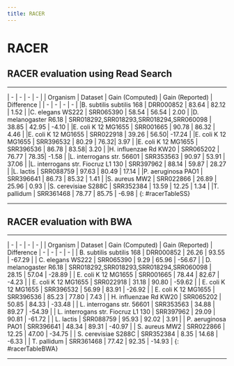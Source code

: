 ```yaml
---
title: RACER
---
```


# RACER

## RACER evaluation using Read Search
----

 | - | - | - | - |
 | Organism  |  Dataset | Gain (Computed) | Gain (Reported) | Difference |
 | - | - | - | - |
 |B. subtilis subtilis 168  | DRR000852  | 83.64   | 82.12 | 1.52 |
 |C. elegans WS222  | SRR065390  | 58.54   | 56.54 | 2.00 |
 |D. melanogaster R6.18  | SRR018292,SRR018293,SRR018294,SRR060098  | 38.85   | 42.95 | -4.10 |
 |E. coli K 12 MG1655  | SRR001665  | 90.78   | 86.32 | 4.46 |
 |E. coli K 12 MG1655  | SRR022918  | 39.26   |  56.50| -17.24 |
 |E. coli K 12 MG1655  | SRR396532  | 80.29   |  76.32| 3.97 |
 |E. coli K 12 MG1655  | SRR396536  | 86.78   |  83.58| 3.20 |
 |H. influenzae Rd KW20  | SRR065202  | 76.77   | 78.35| -1.58 |
 |L. interrogans str. 56601  | SRR353563  | 90.97   | 53.91 | 37.06 |
 |L. interrogans str. Fiocruz L1 130  | SRR397962  | 88.14   | 59.87 | 28.27 |
 |L. lactis  | SRR088759  | 97.63   | 80.49 | 17.14 |
 |P. aeruginosa PAO1  | SRR396641  | 86.73   | 85.32 | 1.41 |
 |S. aureus MW2  | SRR022866  | 26.89   | 25.96 | 0.93 |
 |S. cerevisiae S288C  | SRR352384  | 13.59   | 12.25 | 1.34 |
 |T. pallidum  | SRR361468  | 78.77   | 85.75 | -6.98 |
{: #racerTableSS}

---

## RACER evaluation with BWA
----

 | - | - | - | - |
 | Organism  |  Dataset | Gain (Computed) | Gain (Reported) | Difference 
 | - | - | - | - |
 |  B. subtilis subtilis 168 | DRR000852 | 26.26  | 93.55 | -67.29 |
 |  C. elegans WS222 | SRR065390 |  9.29  | 65.96 | -56.67 |
 |  D. melanogaster R6.18 | SRR018292,SRR018293,SRR018294,SRR060098 |  28.15  | 57.04 | -28.89 |
 |  E. coli K 12 MG1655 | SRR001665 |  78.44  | 82.67 | -4.23 |
 |  E. coli K 12 MG1655 | SRR022918 |  31.18  | 90.80 | -59.62 |
 |  E. coli K 12 MG1655 | SRR396532 |  56.99  | 83.91 | -26.92 |
 |  E. coli K 12 MG1655 | SRR396536 |  85.23  | 77.80 | 7.43 |
 |  H. influenzae Rd KW20 | SRR065202 |  50.85  | 84.33 | -33.48 |
 |  L. interrogans str. 56601 | SRR353563 |  34.88  | 89.27 | -54.39 |
 |  L. interrogans str. Fiocruz L1 130 | SRR397962 |  29.09  |  90.81 | -61.72 |
 |  L. lactis | SRR088759 |  95.93  | 92.02 | 3.91 |
 |  P. aeruginosa PAO1 | SRR396641 | 48.34 | 89.31 | -40.97 |
 |  S. aureus MW2 | SRR022866 |  12.25  | 47.00 | -34.75 |
 |  S. cerevisiae S288C | SRR352384 |  8.35  | 14.68 | -6.33 |
 |  T. pallidum | SRR361468 |  77.42  | 92.35 | -14.93 |
{: #racerTableBWA}

----


<script>
$(document).ready( function () {
    $('#racerTableSS').DataTable({
        "paging":false,
        "columnDefs": [
            {
                "targets": -1,
                "className": 'dt-body-right'
            }
        ]
    });
    $('#racerTableBWA').DataTable({
        "paging":false,
        "columnDefs": [
            {
                "targets": -1,
                "className": 'dt-body-right'
            }
        ]
    });
} );
</script>
